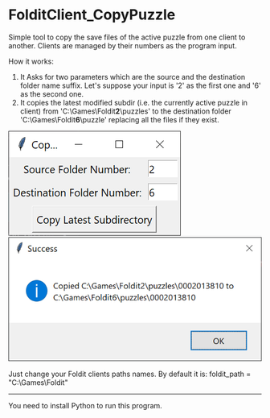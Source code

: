 # FolditClient_CopyPuzzle
Simple tool to copy the save files of the active puzzle from one client to another. Clients are managed by their numbers as the program input.

How it works:
1) It Asks for two parameters which are the source and the destination folder name suffix. Let's suppose your input is '2' as the first one and '6' as the second one.
2) It copies the latest modified subdir (i.e. the currently active puzzle in client) from 'C:\Games\Foldit**2**\puzzles\'  to the destination folder 'C:\Games\Foldit**6**\puzzle\' replacing all the files if they exist.
   
![screenshot](screenshot.png)
![screenshot](screenshot2.png)

Just change your Foldit clients paths names. By default it is:
foldit_path = "C:\Games\Foldit"

---
You need to install Python to run this program.
